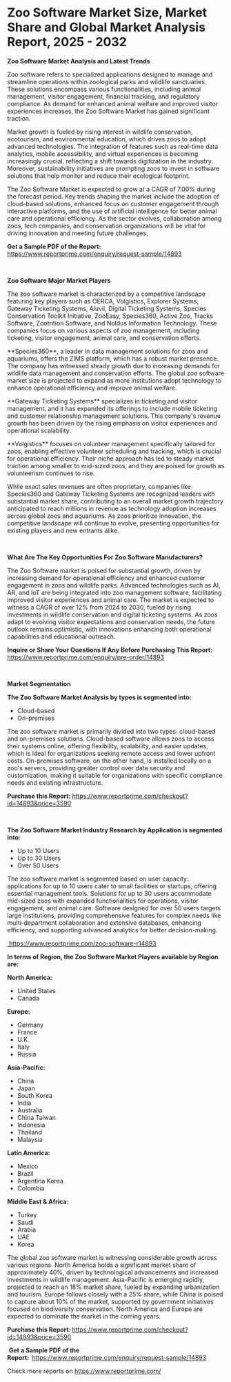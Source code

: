 <p><h1>Zoo Software Market Size, Market Share and Global Market Analysis Report, 2025 - 2032</h1></p><p><strong>Zoo Software Market Analysis and Latest Trends</strong></p>
<p><p>Zoo software refers to specialized applications designed to manage and streamline operations within zoological parks and wildlife sanctuaries. These solutions encompass various functionalities, including animal management, visitor engagement, financial tracking, and regulatory compliance. As demand for enhanced animal welfare and improved visitor experiences increases, the Zoo Software Market has gained significant traction.</p><p>Market growth is fueled by rising interest in wildlife conservation, ecotourism, and environmental education, which drives zoos to adopt advanced technologies. The integration of features such as real-time data analytics, mobile accessibility, and virtual experiences is becoming increasingly crucial, reflecting a shift towards digitization in the industry. Moreover, sustainability initiatives are prompting zoos to invest in software solutions that help monitor and reduce their ecological footprint.</p><p>The Zoo Software Market is expected to grow at a CAGR of 7.00% during the forecast period. Key trends shaping the market include the adoption of cloud-based solutions, enhanced focus on customer engagement through interactive platforms, and the use of artificial intelligence for better animal care and operational efficiency. As the sector evolves, collaboration among zoos, tech companies, and conservation organizations will be vital for driving innovation and meeting future challenges.</p></p>
<p><strong>Get a Sample PDF of the Report:&nbsp;</strong> <a href="https://www.reportprime.com/enquiry/request-sample/14893?utm_campaign=2291&utm_medium=2&utm_source=Github&utm_content=ia&utm_term=20032025&utm_id=zoo-software">https://www.reportprime.com/enquiry/request-sample/14893</a></p>
<p>&nbsp;</p>
<p><strong>Zoo Software Major Market Players</strong></p>
<p><p>The zoo software market is characterized by a competitive landscape featuring key players such as OERCA, Volgistics, Explorer Systems, Gateway Ticketing Systems, Aluvii, Digital Ticketing Systems, Species Conservation Toolkit Initiative, ZooEasy, Species360, Active Zoo, Tracks Software, Zootrition Software, and Noldus Information Technology. These companies focus on various aspects of zoo management, including ticketing, visitor engagement, animal care, and conservation efforts.</p><p>**Species360**, a leader in data management solutions for zoos and aquariums, offers the ZIMS platform, which has a robust market presence. The company has witnessed steady growth due to increasing demands for wildlife data management and conservation efforts. The global zoo software market size is projected to expand as more institutions adopt technology to enhance operational efficiency and improve animal welfare.</p><p>**Gateway Ticketing Systems** specializes in ticketing and visitor management, and it has expanded its offerings to include mobile ticketing and customer relationship management solutions. This company's revenue growth has been driven by the rising emphasis on visitor experiences and operational scalability.</p><p>**Volgistics** focuses on volunteer management specifically tailored for zoos, enabling effective volunteer scheduling and tracking, which is crucial for operational efficiency. Their niche approach has led to steady market traction among smaller to mid-sized zoos, and they are poised for growth as volunteerism continues to rise.</p><p>While exact sales revenues are often proprietary, companies like Species360 and Gateway Ticketing Systems are recognized leaders with substantial market share, contributing to an overall market growth trajectory anticipated to reach millions in revenue as technology adoption increases across global zoos and aquariums. As zoos prioritize innovation, the competitive landscape will continue to evolve, presenting opportunities for existing players and new entrants alike.</p></p>
<p>&nbsp;</p>
<p><strong>What Are The Key Opportunities For Zoo Software Manufacturers?</strong></p>
<p><p>The Zoo Software market is poised for substantial growth, driven by increasing demand for operational efficiency and enhanced customer engagement in zoos and wildlife parks. Advanced technologies such as AI, AR, and IoT are being integrated into zoo management software, facilitating improved visitor experiences and animal care. The market is expected to witness a CAGR of over 12% from 2024 to 2030, fueled by rising investments in wildlife conservation and digital ticketing systems. As zoos adapt to evolving visitor expectations and conservation needs, the future outlook remains optimistic, with innovations enhancing both operational capabilities and educational outreach.</p></p>
<p><strong>Inquire or Share Your Questions If Any Before Purchasing This Report:</strong> <a href="https://www.reportprime.com/enquiry/pre-order/14893?utm_campaign=2291&utm_medium=2&utm_source=Github&utm_content=ia&utm_term=20032025&utm_id=zoo-software">https://www.reportprime.com/enquiry/pre-order/14893</a></p>
<p>&nbsp;</p>
<p><strong>Market Segmentation</strong></p>
<p><strong>The Zoo Software Market Analysis by types is segmented into:</strong></p>
<p><ul><li>Cloud-based</li><li>On-premises</li></ul></p>
<p><p>The zoo software market is primarily divided into two types: cloud-based and on-premises solutions. Cloud-based software allows zoos to access their systems online, offering flexibility, scalability, and easier updates, which is ideal for organizations seeking remote access and lower upfront costs. On-premises software, on the other hand, is installed locally on a zoo's servers, providing greater control over data security and customization, making it suitable for organizations with specific compliance needs and existing infrastructure.</p></p>
<p><strong>Purchase this Report:&nbsp;</strong><a href="https://www.reportprime.com/checkout?id=14893&price=3590&utm_campaign=2291&utm_medium=2&utm_source=Github&utm_content=ia&utm_term=20032025&utm_id=zoo-software">https://www.reportprime.com/checkout?id=14893&price=3590</a></p>
<p>&nbsp;</p>
<p><strong>The Zoo Software Market Industry Research by Application is segmented into:</strong></p>
<p><ul><li>Up to 10 Users</li><li>Up to 30 Users</li><li>Over 50 Users</li></ul></p>
<p><p>The zoo software market is segmented based on user capacity: applications for up to 10 users cater to small facilities or startups, offering essential management tools. Solutions for up to 30 users accommodate mid-sized zoos with expanded functionalities for operations, visitor engagement, and animal care. Software designed for over 50 users targets large institutions, providing comprehensive features for complex needs like multi-department collaboration and extensive databases, enhancing efficiency, and supporting advanced analytics for better decision-making.</p></p>
<p><a href="https://www.reportprime.com/zoo-software-r14893?utm_campaign=2291&utm_medium=2&utm_source=Github&utm_content=ia&utm_term=20032025&utm_id=zoo-software">&nbsp;https://www.reportprime.com/zoo-software-r14893</a></p>
<p><strong>In terms of Region, the Zoo Software Market Players available by Region are:</strong></p>
<p>
    <p> <strong> North America: </strong>
        <ul>
            <li>United States</li>
            <li>Canada</li>
        </ul>
        </p> 
    <p> <strong> Europe: </strong>
        <ul>
            <li>Germany</li>
            <li>France</li>
            <li>U.K.</li>
            <li>Italy</li>
            <li>Russia</li>
        </ul>
        </p> 
    <p> <strong> Asia-Pacific: </strong>
        <ul>
            <li>China</li>
            <li>Japan</li>
            <li>South Korea</li>
            <li>India</li>
            <li>Australia</li>
            <li>China Taiwan</li>
            <li>Indonesia</li>
            <li>Thailand</li>
            <li>Malaysia</li>
        </ul>
        </p> 
    <p> <strong> Latin America: </strong>
        <ul>
            <li>Mexico</li>
            <li>Brazil</li>
            <li>Argentina Korea</li>
            <li>Colombia</li>
        </ul>
        </p> 
    <p> <strong> Middle East & Africa: </strong>
        <ul>
            <li>Turkey</li>
            <li>Saudi</li>
            <li>Arabia</li>
            <li>UAE</li>
            <li>Korea</li>
        </ul>
    </p>
    </p>
<p><p>The global zoo software market is witnessing considerable growth across various regions. North America holds a significant market share of approximately 40%, driven by technological advancements and increased investments in wildlife management. Asia-Pacific is emerging rapidly, projected to reach an 18% market share, fueled by expanding urbanization and tourism. Europe follows closely with a 25% share, while China is poised to capture about 10% of the market, supported by government initiatives focused on biodiversity conservation. North America and Europe are expected to dominate the market in the coming years.</p></p>
<p><strong>Purchase this Report: </strong><a href="https://www.reportprime.com/checkout?id=14893&price=3590&utm_campaign=2291&utm_medium=2&utm_source=Github&utm_content=ia&utm_term=20032025&utm_id=zoo-software">https://www.reportprime.com/checkout?id=14893&price=3590</a></p>
<p>&nbsp;<strong>Get a Sample PDF of the Report:&nbsp;&nbsp;</strong><a href="https://www.reportprime.com/enquiry/request-sample/14893?utm_campaign=2291&utm_medium=2&utm_source=Github&utm_content=ia&utm_term=20032025&utm_id=zoo-software">https://www.reportprime.com/enquiry/request-sample/14893</a></p>
<p><strong></strong></p>
<p>Check more reports on <a href="https://www.reportprime.com/?utm_campaign=2291&utm_medium=2&utm_source=Github&utm_content=ia&utm_term=20032025&utm_id=zoo-software">https://www.reportprime.com/</a></p>